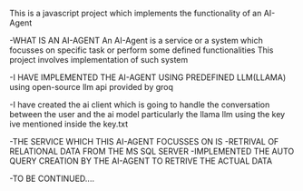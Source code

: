 This is a javascript project which implements the functionality of an AI-Agent

-WHAT IS AN AI-AGENT
 An AI-Agent is a service or a system which focusses on specific task or perform some defined functionalities
 This project involves implementation of such system

-I HAVE IMPLEMENTED THE AI-AGENT USING PREDEFINED LLM(LLAMA)
using open-source llm api provided by groq 

-I have created the ai client which is going to handle the conversation between the user and the ai model
particularly the llama llm using the key ive mentioned inside the key.txt

-THE SERVICE WHICH THIS AI-AGENT FOCUSSES ON IS 
    -RETRIVAL OF RELATIONAL DATA FROM THE MS SQL SERVER
    -IMPLEMENTED THE AUTO QUERY CREATION BY THE AI-AGENT TO RETRIVE THE ACTUAL DATA

-TO BE CONTINUED....



 